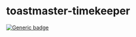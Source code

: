 # toastmaster-timekeeper
[![Generic badge](https://img.shields.io/badge/<SUBJECT>-<STATUS>-<COLOR>.svg)](https://shields.io/)
